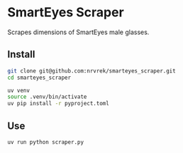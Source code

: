 # SmartEyes Scraper

Scrapes dimensions of SmartEyes male glasses.

## Install

```bash
git clone git@github.com:nrvrek/smarteyes_scraper.git
cd smarteyes_scraper
```

```bash
uv venv
source .venv/bin/activate
uv pip install -r pyproject.toml
```

## Use

```bash
uv run python scraper.py
```
